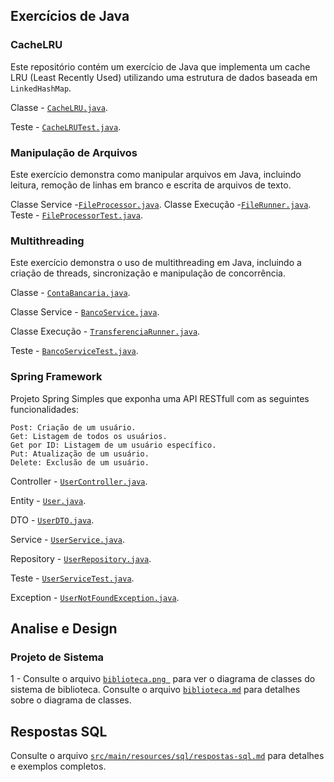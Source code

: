 ## Exercícios de Java
### CacheLRU
Este repositório contém um exercício de Java que implementa um cache LRU (Least Recently Used) utilizando uma estrutura de dados baseada em `LinkedHashMap`.

Classe - [`CacheLRU.java`](src/main/java/com/br/teste/cache/CacheLRU.java).

Teste - [`CacheLRUTest.java`](src/test/java/com/br/teste/cache/CacheLRUTest.java).

### Manipulação de Arquivos
Este exercício demonstra como manipular arquivos em Java, incluindo leitura, remoção de linhas em branco e escrita de arquivos de texto.

Classe Service -[`FileProcessor.java`](src/main/java/com/br/teste/file/FileProcessor.java).
Classe Execução -[`FileRunner.java`](src/main/java/com/br/teste/file/FileRunner.java).
Teste - [`FileProcessorTest.java`](src/test/java/com/br/teste/file/FileProcessorTest.java).

### Multithreading
Este exercício demonstra o uso de multithreading em Java, incluindo a criação de threads, sincronização e manipulação de concorrência.

Classe - [`ContaBancaria.java`](src/main/java/com/br/teste/banco/ContaBancaria.java).

Classe Service - [`BancoService.java`](src/main/java/com/br/teste/banco/BancoService.java).

Classe Execução - [`TransferenciaRunner.java`](src/main/java/com/br/teste/banco/TransferenciaRunner.java).

Teste - [`BancoServiceTest.java`](src/test/java/com/br/teste/banco/BancoServiceTest.java).

### Spring Framework
Projeto Spring Simples que exponha uma API RESTfull com as seguintes funcionalidades:
```
Post: Criação de um usuário.
Get: Listagem de todos os usuários.
Get por ID: Listagem de um usuário específico.
Put: Atualização de um usuário.
Delete: Exclusão de um usuário.
```

Controller - [`UserController.java`](src/main/java/com/br/teste/spring/controller/UserController.java).

Entity - [`User.java`](src/main/java/com/br/teste/spring/entity/User.java).

DTO - [`UserDTO.java`](src/main/java/com/br/teste/spring/dto/UserDTO.java).

Service - [`UserService.java`](src/main/java/com/br/teste/spring/service/UserService.java).

Repository - [`UserRepository.java`](src/main/java/com/br/teste/spring/repository/UserRepository.java).

Teste - [`UserServiceTest.java`](src/test/java/com/br/teste/spring/service/UserServiceTest.java).

Exception - [`UserNotFoundException.java`](src/main/java/com/br/teste/spring/exception/UserNotFoundException.java).

## Analise e Design
### Projeto de Sistema
1 - Consulte o arquivo [`biblioteca.png `](src/main/resources/diagrama/biblioteca.png) para ver o diagrama de classes do sistema de biblioteca.
    Consulte o arquivo [`biblioteca.md`](src/main/resources/diagrama/biblioteca.md) para detalhes sobre o diagrama de classes.


## Respostas SQL
Consulte o arquivo [`src/main/resources/sql/respostas-sql.md`](src/main/resources/sql/respostas-sql.md) para detalhes e exemplos completos.